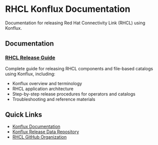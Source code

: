 # RHCL Konflux Documentation

Documentation for releasing Red Hat Connectivity Link (RHCL) using Konflux.

## Documentation

### [RHCL Release Guide](./Release/rhcl-and-fbc-release-guide.md)
Complete guide for releasing RHCL components and file-based catalogs using Konflux, including:
- Konflux overview and terminology
- RHCL application architecture
- Step-by-step release procedures for operators and catalogs
- Troubleshooting and reference materials

## Quick Links

- [Konflux Documentation](https://konflux.pages.redhat.com/docs/users)
- [Konflux Release Data Repository](https://gitlab.cee.redhat.com/releng/konflux-release-data)
- [RHCL GitHub Organization](https://github.com/rh-api-management)